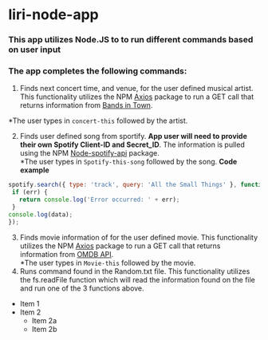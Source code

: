 # liri-node-app

### This app utilizes Node.JS to to run different commands based on user input

### The app completes the following commands:

1. Finds next concert time, and venue, for the user defined musical artist.  This functionality utilizes the NPM [Axios](https://www.npmjs.com/package/axios) package to run a GET call that returns information from [Bands in Town](https://www.bandsintown.com/). 

  *The user types in `concert-this` followed by the artist. 
  
2. Finds user defined song from sportify. **App user will need to provide their own Spotify Client-ID and Secret_ID**.  The information is pulled using the NPM [Node-spotify-api](https://www.npmjs.com/package/node-spotify-api) package.     
  *The user types in `Spotify-this-song` followed by the song.
  **Code example** 
 ```javascript
 spotify.search({ type: 'track', query: 'All the Small Things' }, function(err, data) {
  if (err) {
    return console.log('Error occurred: ' + err);
  }
console.log(data); 
});
```
3. Finds movie information of for the user defined movie.   This functionality utilizes the NPM [Axios](https://www.npmjs.com/package/axios) package to run a GET call that returns information from [OMDB API](http://www.omdbapi.com/).  
  *The user types in `Movie-this` followed by the movie.
4. Runs command found in the Random.txt file.  This functionality utilizes the  fs.readFile function which will read the information found on the file and run one of the 3 functions above. 

* Item 1
* Item 2
  * Item 2a
  * Item 2b
 
 
